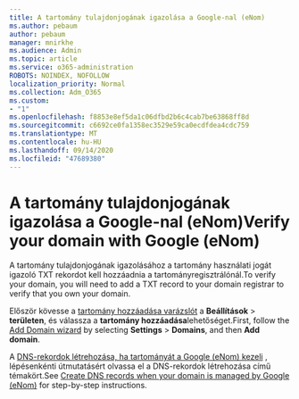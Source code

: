 ```yaml
---
title: A tartomány tulajdonjogának igazolása a Google-nal (eNom)
ms.author: pebaum
author: pebaum
manager: mnirkhe
ms.audience: Admin
ms.topic: article
ms.service: o365-administration
ROBOTS: NOINDEX, NOFOLLOW
localization_priority: Normal
ms.collection: Adm_O365
ms.custom:
- "1"
ms.openlocfilehash: f8853e8ef5da1c06dfbd2b6c4cab7be63868ff8d
ms.sourcegitcommit: c6692ce0fa1358ec3529e59ca0ecdfdea4cdc759
ms.translationtype: MT
ms.contentlocale: hu-HU
ms.lasthandoff: 09/14/2020
ms.locfileid: "47689380"
---
```

# <a name="verify-your-domain-with-google-enom"></a><span data-ttu-id="b5d33-102">A tartomány tulajdonjogának igazolása a Google-nal (eNom)</span><span class="sxs-lookup"><span data-stu-id="b5d33-102">Verify your domain with Google (eNom)</span></span>

<span data-ttu-id="b5d33-103">A tartomány tulajdonjogának igazolásához a tartomány használati jogát igazoló TXT rekordot kell hozzáadnia a tartományregisztrálónál.</span><span class="sxs-lookup"><span data-stu-id="b5d33-103">To verify your domain, you will need to add a TXT record to your domain registrar to verify that you own your domain.</span></span> 

<span data-ttu-id="b5d33-104">Először kövesse a [tartomány hozzáadása varázslót](https://portal.office.com/adminportal/home#/Domains) a **Beállítások** \> **területen**, és válassza a **tartomány hozzáadása**lehetőséget.</span><span class="sxs-lookup"><span data-stu-id="b5d33-104">First, follow the [Add Domain wizard](https://portal.office.com/adminportal/home#/Domains) by selecting **Settings** \> **Domains**, and then **Add domain**.</span></span>
  
<span data-ttu-id="b5d33-105">A [DNS-rekordok létrehozása, ha tartományát a Google (eNom) kezeli](https://docs.microsoft.com/microsoft-365/admin/dns/create-dns-records-for-domain-managed-by-google-enom) , lépésenkénti útmutatásért olvassa el a DNS-rekordok létrehozása című témakört.</span><span class="sxs-lookup"><span data-stu-id="b5d33-105">See [Create DNS records when your domain is managed by Google (eNom)](https://docs.microsoft.com/microsoft-365/admin/dns/create-dns-records-for-domain-managed-by-google-enom) for step-by-step instructions.</span></span>